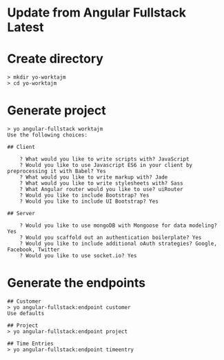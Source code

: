 Update from Angular Fullstack Latest
====================================

# Create directory
	> mkdir yo-worktajm
	> cd yo-worktajm

# Generate project

	> yo angular-fullstack worktajm
	Use the following choices:

	## Client

		? What would you like to write scripts with? JavaScript
		? Would you like to use Javascript ES6 in your client by preprocessing it with Babel? Yes
		? What would you like to write markup with? Jade
		? What would you like to write stylesheets with? Sass
		? What Angular router would you like to use? uiRouter
		? Would you like to include Bootstrap? Yes
		? Would you like to include UI Bootstrap? Yes

	## Server

		? Would you like to use mongoDB with Mongoose for data modeling? Yes
		? Would you scaffold out an authentication boilerplate? Yes
		? Would you like to include additional oAuth strategies? Google, Facebook, Twitter
		? Would you like to use socket.io? Yes

# Generate the endpoints
	
	## Customer
	> yo angular-fullstack:endpoint customer
	Use defaults

	## Project
	> yo angular-fullstack:endpoint project

	## Time Entries
	> yo angular-fullstack:endpoint timeentry

# 
